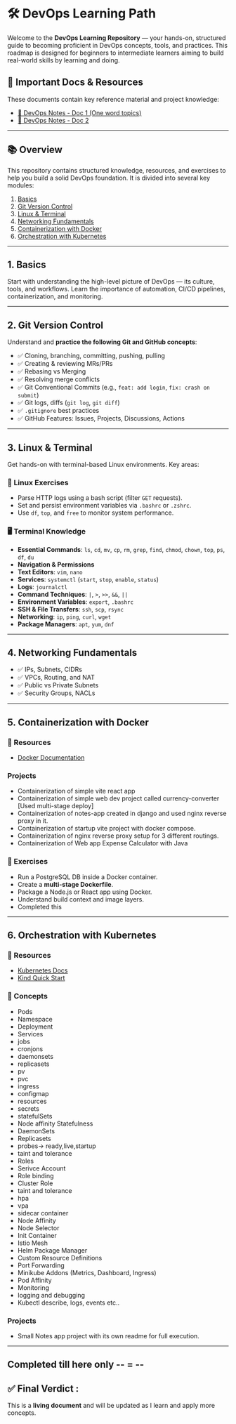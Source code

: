 # 🛠️ DevOps Learning Path

Welcome to the **DevOps Learning Repository** — your hands-on, structured guide to becoming proficient in DevOps concepts, tools, and practices. This roadmap is designed for beginners to intermediate learners aiming to build real-world skills by learning and doing.

## 📄 Important Docs & Resources

These documents contain key reference material and project knowledge:

- [📄 DevOps Notes - Doc 1 (One word topics)](https://docs.google.com/document/d/1YoE2P6Pr2gC_1nIFG-K7b4LkZGlphOIo269mi1mYDUw/edit?tab=t.0)
- [📄 DevOps Notes - Doc 2](https://docs.google.com/document/d/1s-m5WrqJxHS18snbBWMaORHczbpI4b-Pcvt-DpIjLRQ/edit?tab=t.0)

---

## 📚 Overview

This repository contains structured knowledge, resources, and exercises to help you build a solid DevOps foundation. It is divided into several key modules:

1. [Basics](#1-basics)
2. [Git Version Control](#2-git-version-control)
3. [Linux & Terminal](#3-linux--terminal)
4. [Networking Fundamentals](#4-networking-fundamentals)
5. [Containerization with Docker](#5-containerization-with-docker)
6. [Orchestration with Kubernetes](#6-orchestration-with-kubernetes)

---

## 1. Basics

Start with understanding the high-level picture of DevOps — its culture, tools, and workflows. Learn the importance of automation, CI/CD pipelines, containerization, and monitoring.

---

## 2. Git Version Control

Understand and **practice the following Git and GitHub concepts**:

- ✅ Cloning, branching, committing, pushing, pulling
- ✅ Creating & reviewing MRs/PRs
- ✅ Rebasing vs Merging
- ✅ Resolving merge conflicts
- ✅ Git Conventional Commits (e.g., `feat: add login`, `fix: crash on submit`)
- ✅ Git logs, diffs (`git log`, `git diff`)
- ✅ `.gitignore` best practices
- ✅ GitHub Features: Issues, Projects, Discussions, Actions

---

## 3. Linux & Terminal

Get hands-on with terminal-based Linux environments. Key areas:

### 🐧 Linux Exercises

- Parse HTTP logs using a bash script (filter `GET` requests).
- Set and persist environment variables via `.bashrc` or `.zshrc`.
- Use `df`, `top`, and `free` to monitor system performance.

### 🖥️ Terminal Knowledge

- **Essential Commands**: `ls`, `cd`, `mv`, `cp`, `rm`, `grep`, `find`, `chmod`, `chown`, `top`, `ps`, `df`, `du`
- **Navigation & Permissions**
- **Text Editors**: `vim`, `nano`
- **Services**: `systemctl` (`start`, `stop`, `enable`, `status`)
- **Logs**: `journalctl`
- **Command Techniques**: `|`, `>`, `>>`, `&&`, `||`
- **Environment Variables**: `export`, `.bashrc`
- **SSH & File Transfers**: `ssh`, `scp`, `rsync`
- **Networking**: `ip`, `ping`, `curl`, `wget`
- **Package Managers**: `apt`, `yum`, `dnf`

---

## 4. Networking Fundamentals

- ✅ IPs, Subnets, CIDRs
- ✅ VPCs, Routing, and NAT
- ✅ Public vs Private Subnets
- ✅ Security Groups, NACLs

---

## 5. Containerization with Docker

### 📘 Resources

- [Docker Documentation](https://docs.docker.com/guides/get-started/)

### Projects

- Containerization of simple vite react app
- Containerization of simple web dev project called currency-converter [Used multi-stage deploy]
- Containerization of notes-app created in django and used nginx reverse proxy in it.
- Containerization of startup vite project with docker compose.
- Containerization of nginx reverse proxy setup for 3 different routings.
- Containerization of Web app Expense Calculator with Java

### 🧪 Exercises

- Run a PostgreSQL DB inside a Docker container.
- Create a **multi-stage Dockerfile**.
- Package a Node.js or React app using Docker.
- Understand build context and image layers.
- Completed this 
---
## 6. Orchestration with Kubernetes

### 📘 Resources

- [Kubernetes Docs](https://kubernetes.io/docs/home/)
- [Kind Quick Start](https://kind.sigs.k8s.io/docs/user/quick-start/)

### 🧪 Concepts

- Pods
- Namespace
- Deployment
- Services
- jobs
- cronjons
- daemonsets
- replicasets
- pv
- pvc
- ingress
- configmap
- resources
- secrets
- statefulSets
- Node affinity Statefulness
- DaemonSets
- Replicasets
- probes-> ready,live,startup
- taint and tolerance
- Roles
- Serivce Account 
- Role binding
- Cluster Role
- taint and tolerance 
- hpa
- vpa
- sidecar container
- Node Affinity
- Node Selector
- Init Container
- Istio Mesh
- Helm Package Manager
- Custom Resource Definitions
- Port Forwarding
- Minikube Addons (Metrics, Dashboard, Ingress)
- Pod Affinity 
- Monitoring 
- logging and debugging 
- Kubectl describe, logs, events etc..



### Projects

- Small Notes app project with its own readme for full execution.

---
Completed till here only -- = --
---


## ✅ Final Verdict :

This is a **living document** and will be updated as I learn and apply more concepts. 
